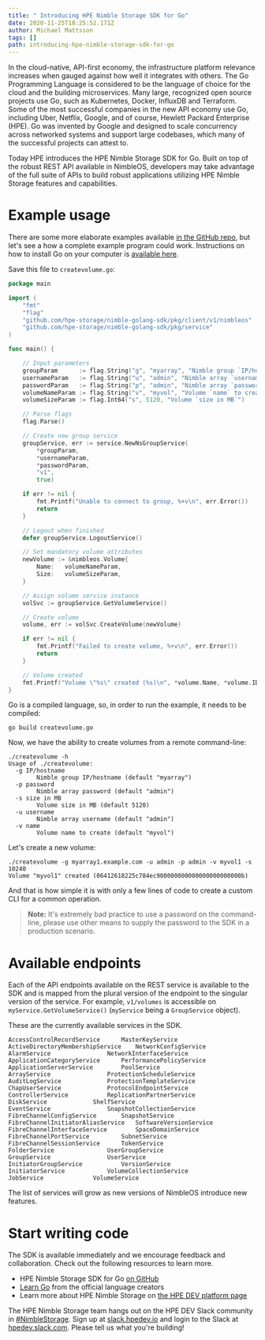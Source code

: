 ```yaml
---
title: " Introducing HPE Nimble Storage SDK for Go"
date: 2020-11-25T18:25:52.171Z
author: Michael Mattsson 
tags: []
path: introducing-hpe-nimble-storage-sdk-for-go
---
```

In the cloud-native, API-first economy, the infrastructure platform relevance increases when gauged against how well it integrates with others. The Go Programming Language is considered to be the language of choice for the cloud and the building microservices. Many large, recognized open source projects use Go, such as Kubernetes, Docker, InfluxDB and Terraform. Some of the most successful companies in the new API economy use Go, including Uber, Netflix, Google, and of course, Hewlett Packard Enterprise (HPE). Go was invented by Google and designed to scale concurrency across networked systems and support large codebases, which many of the successful projects can attest to.

Today HPE introduces the HPE Nimble Storage SDK for Go. Built on top of the robust REST API available in NimbleOS, developers may take advantage of the full suite of APIs to build robust applications utilizing HPE Nimble Storage features and capabilities.

# Example usage

There are some more elaborate examples available [in the GitHub repo](https://github.com/hpe-storage/nimble-golang-sdk/tree/master/examples), but let's see a how a complete example program could work. Instructions on how to install Go on your computer is [available here](https://golang.org/doc/install).

Save this file to `createvolume.go`:

```go
package main

import (
	"fmt"
	"flag"
	"github.com/hpe-storage/nimble-golang-sdk/pkg/client/v1/nimbleos"
	"github.com/hpe-storage/nimble-golang-sdk/pkg/service"
)

func main() {

	// Input parameters
	groupParam      := flag.String("g", "myarray", "Nimble group `IP/hostname`")
	usernameParam   := flag.String("u", "admin", "Nimble array `username`")
	passwordParam   := flag.String("p", "admin", "Nimble array `password`")
	volumeNameParam := flag.String("v", "myvol", "Volume `name` to create")
	volumeSizeParam := flag.Int64("s", 5120, "Volume `size in MB`")

	// Parse flags
	flag.Parse()

	// Create new group service
	groupService, err := service.NewNsGroupService(
		*groupParam,
		*usernameParam,
		*passwordParam,
		"v1",
		true)

	if err != nil {
		fmt.Printf("Unable to connect to group, %+v\n", err.Error())
		return
	}

	// Logout when finished
	defer groupService.LogoutService()

	// Set mandatory volume attributes
	newVolume := &nimbleos.Volume{
		Name:	volumeNameParam,
		Size:	volumeSizeParam,
	}

	// Assign volume service instance
	volSvc := groupService.GetVolumeService()

	// Create volume
	volume, err := volSvc.CreateVolume(newVolume)

	if err != nil {
		fmt.Printf("Failed to create volume, %+v\n", err.Error())
		return
	}

	// Volume created
	fmt.Printf("Volume \"%s\" created (%s)\n", *volume.Name, *volume.ID)
}
```

Go is a compiled language, so, in order to run the example, it needs to be compiled:

```
go build createvolume.go
```

Now, we have the ability to create volumes from a remote command-line:

```
./createvolume -h
Usage of ./createvolume:
  -g IP/hostname
    	Nimble group IP/hostname (default "myarray")
  -p password
    	Nimble array password (default "admin")
  -s size in MB
    	Volume size in MB (default 5120)
  -u username
    	Nimble array username (default "admin")
  -v name
    	Volume name to create (default "myvol")
```

Let's create a new volume:

```
./createvolume -g myarray1.example.com -u admin -p admin -v myvol1 -s 10240
Volume "myvol1" created (06412618225c784ec900000000000000000000000b)
```

And that is how simple it is with only a few lines of code to create a custom CLI for a common operation.

> **Note:** It's extremely bad practice to use a password on the command-line, please use other means to supply the password to the SDK in a production scenario.

# Available endpoints

Each of the API endpoints available on the REST service is available to the SDK and is mapped from the plural version of the endpoint to the singular version of the service. For example, `v1/volumes` is accessible on `myService.GetVolumeService()` (`myService` being a `GroupService` object).

These are the currently available services in the SDK.

```
AccessControlRecordService		MasterKeyService
ActiveDirectoryMembershipService	NetworkConfigService
AlarmService				NetworkInterfaceService
ApplicationCategoryService		PerformancePolicyService
ApplicationServerService		PoolService
ArrayService				ProtectionScheduleService
AuditLogService				ProtectionTemplateService
ChapUserService				ProtocolEndpointService
ControllerService			ReplicationPartnerService
DiskService				ShelfService
EventService				SnapshotCollectionService
FibreChannelConfigService		SnapshotService
FibreChannelInitiatorAliasService	SoftwareVersionService
FibreChannelInterfaceService		SpaceDomainService
FibreChannelPortService			SubnetService
FibreChannelSessionService		TokenService
FolderService				UserGroupService
GroupService				UserService
InitiatorGroupService			VersionService
InitiatorService			VolumeCollectionService
JobService				VolumeService
```

The list of services will grow as new versions of NimbleOS introduce new features.

# Start writing code

The SDK is available immediately and we encourage feedback and collaboration. Check out the following resources to learn more.

- HPE Nimble Storage SDK for Go [on GitHub](https://github.com/hpe-storage/nimble-golang-sdk)
- [Learn Go](https://tour.golang.org/) from the official language creators
- Learn more about HPE Nimble Storage on [the HPE DEV platform page](https://developer.hpe.com/platform/hpe-nimble-storage/home)

The HPE Nimble Storage team hangs out on the HPE DEV Slack community in [#NimbleStorage](https://hpedev.slack.com/archives/C7TTAHRUN). Sign up at [slack.hpedev.io](https://slack.hpedev.io) and login to the Slack at [hpedev.slack.com](https://hpedev.slack.com). Please tell us what you're building!